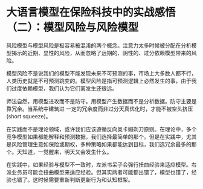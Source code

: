 # 大语言模型在保险科技中的实战感悟（二）：模型风险与风险模型

风险模型与模型风险是极容易被混淆的两个概念。注意力太多时候被分配在分析模型揭示的近期、显性的风险，从而忽略了远期的、阴性的、过分依赖模型带来的风险。

模型风险不是说我们的模型不能发现未来不可预测的事，市场上大多数人都不行，人类历史就是不可预测跳变的。模型风险是指可预测逻辑上必然发生的事，由于我们过度依赖模型，我们认为它们离发生还很远。

师法自然，用模型进攻而不是防守。用模型产生数据而不是分析数据。防守主要是靠冗余。当系统中建筑进
一定的冗余度而非过分天真优化时，才能不被空头挤压(short squeeze)。

在实践而不是理论领域，或许我们应该遵循反向奥卡姆剃刀原则。在理论中，多个竞争模型如果都能解释和预测数据，我们选择最简单的那个。但是在实践中，尤其是风险管理生意如保险或期权，多种策略如果都能达到目标，我们选冗余最多的那个。天知道，一觉醒来，明天又会发生什么。

在实践中，如果经验与模型不一致时，左派书呆子会强行扭曲经验来适应模型。右派业务员可能会扭曲模型来适应经验。但其实两者可能都出错了，模型也错了，经验也错了。这时候需要重新判断更新行为和认知框架。